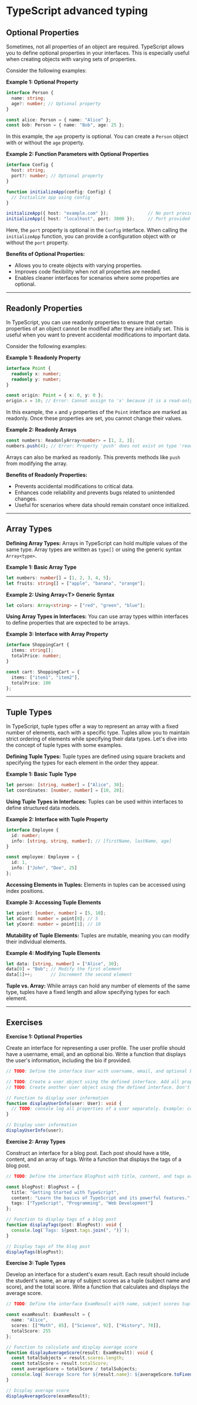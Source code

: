 # TypeScript advanced typing

## Optional Properties

Sometimes, not all properties of an object are required. TypeScript allows you to define optional properties in your interfaces. This is especially useful when creating objects with varying sets of properties.

Consider the following examples:

**Example 1: Optional Property**
```typescript
interface Person {
  name: string;
  age?: number; // Optional property
}

const alice: Person = { name: "Alice" };
const bob: Person = { name: "Bob", age: 25 };
```

In this example, the `age` property is optional. You can create a `Person` object with or without the `age` property.

**Example 2: Function Parameters with Optional Properties**
```typescript
interface Config {
  host: string;
  port?: number; // Optional property
}

function initializeApp(config: Config) {
  // Initialize app using config
}

initializeApp({ host: "example.com" });               // No port provided
initializeApp({ host: "localhost", port: 3000 });     // Port provided
```

Here, the `port` property is optional in the `Config` interface. When calling the `initializeApp` function, you can provide a configuration object with or without the `port` property.

**Benefits of Optional Properties:**
- Allows you to create objects with varying properties.
- Improves code flexibility when not all properties are needed.
- Enables cleaner interfaces for scenarios where some properties are optional.

--- 

## Readonly Properties

In TypeScript, you can use readonly properties to ensure that certain properties of an object cannot be modified after they are initially set. This is useful when you want to prevent accidental modifications to important data.

Consider the following examples:

**Example 1: Readonly Property**
```typescript
interface Point {
  readonly x: number;
  readonly y: number;
}

const origin: Point = { x: 0, y: 0 };
origin.x = 10; // Error: Cannot assign to 'x' because it is a read-only property
```

In this example, the `x` and `y` properties of the `Point` interface are marked as readonly. Once these properties are set, you cannot change their values.

**Example 2: Readonly Arrays**
```typescript
const numbers: ReadonlyArray<number> = [1, 2, 3];
numbers.push(4); // Error: Property 'push' does not exist on type 'readonly number[]'
```

Arrays can also be marked as readonly. This prevents methods like `push` from modifying the array.

**Benefits of Readonly Properties:**
- Prevents accidental modifications to critical data.
- Enhances code reliability and prevents bugs related to unintended changes.
- Useful for scenarios where data should remain constant once initialized.

---

## Array Types

**Defining Array Types:**
Arrays in TypeScript can hold multiple values of the same type. Array types are written as `type[]` or using the generic syntax `Array<type>`.

**Example 1: Basic Array Type**
```typescript
let numbers: number[] = [1, 2, 3, 4, 5];
let fruits: string[] = ["apple", "banana", "orange"];
```

**Example 2: Using Array\<T\> Generic Syntax**
```typescript
let colors: Array<string> = ["red", "green", "blue"];
```

**Using Array Types in Interfaces:**
You can use array types within interfaces to define properties that are expected to be arrays.

**Example 3: Interface with Array Property**
```typescript
interface ShoppingCart {
  items: string[];
  totalPrice: number;
}

const cart: ShoppingCart = {
  items: ["item1", "item2"],
  totalPrice: 100
};
```

---

## Tuple Types

In TypeScript, tuple types offer a way to represent an array with a fixed number of elements, each with a specific type. Tuples allow you to maintain strict ordering of elements while specifying their data types. Let's dive into the concept of tuple types with some examples.

**Defining Tuple Types:**
Tuple types are defined using square brackets and specifying the types for each element in the order they appear.

**Example 1: Basic Tuple Type**
```typescript
let person: [string, number] = ["Alice", 30];
let coordinates: [number, number] = [10, 20];
```

**Using Tuple Types in Interfaces:**
Tuples can be used within interfaces to define structured data models.

**Example 2: Interface with Tuple Property**
```typescript
interface Employee {
  id: number;
  info: [string, string, number]; // [firstName, lastName, age]
}

const employee: Employee = {
  id: 1,
  info: ["John", "Doe", 25]
};
```

**Accessing Elements in Tuples:**
Elements in tuples can be accessed using index positions.

**Example 3: Accessing Tuple Elements**
```typescript
let point: [number, number] = [5, 10];
let xCoord: number = point[0]; // 5
let yCoord: number = point[1]; // 10
```

**Mutability of Tuple Elements:**
Tuples are mutable, meaning you can modify their individual elements.

**Example 4: Modifying Tuple Elements**
```typescript
let data: [string, number] = ["Alice", 30];
data[0] = "Bob"; // Modify the first element
data[1]++;       // Increment the second element
```

**Tuple vs. Array:**
While arrays can hold any number of elements of the same type, tuples have a fixed length and allow specifying types for each element.

---

## Exercises

**Exercise 1: Optional Properties**

Create an interface for representing a user profile. The user profile should have a username, email, and an optional bio. Write a function that displays the user's information, including the bio if provided.

```typescript
// TODO: Define the interface User with username, email, and optional bio

// TODO: Create a user object using the defined interface. Add all properties
// TODO: Create another user object using the defined interface. Don't add bio

// Function to display user information
function displayUserInfo(user: User): void {
  // TODO: console log all properties of a user separately. Example: console.log(user.email)
}

// Display user information
displayUserInfo(user);
```

**Exercise 2: Array Types**

Construct an interface for a blog post. Each post should have a title, content, and an array of tags. Write a function that displays the tags of a blog post.

```typescript
// TODO: Define the interface BlogPost with title, content, and tags array

const blogPost: BlogPost = {
  title: "Getting Started with TypeScript",
  content: "Learn the basics of TypeScript and its powerful features.",
  tags: ["TypeScript", "Programming", "Web Development"]
};

// Function to display tags of a blog post
function displayTags(post: BlogPost): void {
  console.log(`Tags: ${post.tags.join(", ")}`);
}

// Display tags of the blog post
displayTags(blogPost);
```

**Exercise 3: Tuple Types**

Develop an interface for a student's exam result. Each result should include the student's name, an array of subject scores as a tuple (subject name and score), and the total score. Write a function that calculates and displays the average score.

```typescript
// TODO: Define the interface ExamResult with name, subject scores tuple, and total score

const examResult: ExamResult = {
  name: "Alice",
  scores: [["Math", 85], ["Science", 92], ["History", 78]],
  totalScore: 255
};

// Function to calculate and display average score
function displayAverageScore(result: ExamResult): void {
  const totalSubjects = result.scores.length;
  const totalScore = result.totalScore;
  const averageScore = totalScore / totalSubjects;
  console.log(`Average Score for ${result.name}: ${averageScore.toFixed(2)}`);
}

// Display average score
displayAverageScore(examResult);
```
